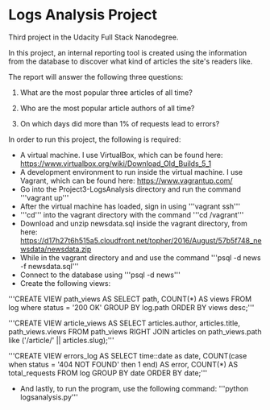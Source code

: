 # Logs Analysis Project

Third project in the Udacity Full Stack Nanodegree.

In this project, an internal reporting tool is created using the information from the database to discover what kind of articles the site's readers like.

The report will answer the following three questions:

1. What are the most popular three articles of all time?

2. Who are the most popular article authors of all time?

3. On which days did more than 1% of requests lead to errors?

In order to run this project, the following is required:

- A virtual machine. I use VirtualBox, which can be found here: https://www.virtualbox.org/wiki/Download_Old_Builds_5_1
- A development environment to run inside the virtual machine. I use Vagrant, which can be found here: https://www.vagrantup.com/
- Go into the Project3-LogsAnalysis directory and run the command '''vagrant up'''
- After the virtual machine has loaded, sign in using '''vagrant ssh'''
- '''cd''' into the vagrant directory with the command '''cd /vagrant'''
- Download and unzip newsdata.sql inside the vagrant directory, from here: https://d17h27t6h515a5.cloudfront.net/topher/2016/August/57b5f748_newsdata/newsdata.zip
- While in the vagrant directory and and use the command '''psql -d news -f newsdata.sql'''
- Connect to the database using '''psql -d news'''
- Create the following views: 

'''CREATE VIEW path_views AS
SELECT path, COUNT(*) AS views 
FROM log where status = '200 OK' GROUP BY log.path ORDER BY views desc;'''

'''CREATE VIEW article_views AS 
SELECT articles.author, articles.title, path_views.views 
FROM path_views 
RIGHT JOIN articles on path_views.path like ('/article/' || articles.slug);'''

'''CREATE VIEW errors_log AS 
SELECT time::date as date, COUNT(case when status = '404 NOT FOUND' then 1 end) AS error, 
COUNT(*) AS total_requests FROM log GROUP BY date ORDER BY date;'''

- And lastly, to run the program, use the following command: '''python logsanalysis.py'''
